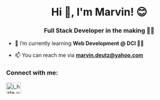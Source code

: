 <h1 align="center">Hi 👋, I'm Marvin! 😊</h1>
<h3 align="center">Full Stack Developer in the making 👨‍🏫</h3>

- 🌱 I’m currently learning **Web Development @ DCI 🧑‍💻**

- 📫 You can reach me via **marvin.deutz@yahoo.com**

<h3 align="left">Connect with me:</h3>
<p align="left">
<a href="https://twitter.com/i_hate_vnike" target="blank"><img align="center" src="https://raw.githubusercontent.com/rahuldkjain/github-profile-readme-generator/master/src/images/icons/Social/twitter.svg" alt="i_hate_vnike" height="30" width="40" /></a>
</p>
